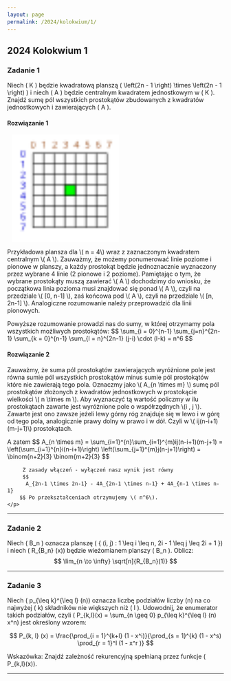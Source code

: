 ```yaml
---
layout: page
permalink: /2024/kolokwium/1/
---
```


## 2024 Kolokwium 1

### Zadanie 1

<div>

Niech \( K \) będzie kwadratową planszą \( \left(2n - 1 \right) \times \left(2n - 1 \right) \) i niech \( A \) będzie centralnym kwadratem jednostkowym w \( K \). Znajdź sumę pól wszystkich prostokątów zbudowanych z kwadratów jednostkowych i zawierających \( A \).

</div>

<div data-collapse>
  <h4 class="collapsible">Rozwiązanie 1</h4>
  <div class="solution">
    <p>
     <img style="height: 250px; vertical-align: text-top; margin-left: 10px"
     src="/images/2024_k1_solv.svg"
     alt="siatka 7x7 z ponumerowanymi liniami pionowymi i poziomymi oraz z zaznaczonym centralnym punktem">
    </p>
    <p>
        Przykładowa plansza dla \( n = 4\) wraz z zaznaczonym kwadratem centralnym \( A \). Zauważmy, że możemy ponumerować linie poziome i pionowe w planszy, a każdy prostokąt będzie jednoznacznie wyznaczony przez wybrane 4 linie (2 pionowe i 2 poziome). Pamiętając o tym, że wybrane prostokąty muszą zawierać \( A \) dochodzimy do wniosku, że początkowa linia pozioma musi znajdować się ponad \( A \), czyli na przedziale \( [0, n-1] \), zaś końcowa pod \( A \), czyli na przedziale \( [n, 2n-1] \). Analogiczne rozumowanie należy przeprowadzić dla linii pionowych. 
    </p>
    <p>
        Powyższe rozumowanie prowadzi nas do sumy, w której otrzymamy pola wszystkich możliwych prostokątów:
        $$
        \sum_{i = 0}^{n-1} \sum_{j=n}^{2n-1} \sum_{k = 0}^{n-1} \sum_{l = n}^{2n-1} (j-i) \cdot (l-k) = n^6
        $$
    </p>
  </div>
</div>

<div data-collapse>
  <h4 class="collapsible">Rozwiązanie 2</h4>
  <div class="solution">
    <p>
        Zauważmy, że suma pól prostokątów zawierających wyróżnione pole jest równa sumie pól wszystkich prostokątów minus sumie pól prostokątów które nie zawierają tego pola. Oznaczmy jako  \( A_{n \times m} \) sumę pól prostokątów złożonych z kwadratów jednostkowych w prostokącie wielkości  \( n \times m \). Aby wyznaczyć tą wartość policzmy w ilu prostokątach zawarte jest wyróżnione pole o współrzędnych  \(i , j \). Zawarte jest ono zawsze jeżeli lewy górny róg znajduje się w lewo i w górę od tego pola, analogicznie prawy dolny w prawo i w dół. Czyli w  \( ij(n-i+1)(m-j+1)\) prostokątach.
        </p>
        <p> A zatem 
        $$
         A_{n \times m} = \sum_{i=1}^{n}\sum_{i=1}^{m}ij(n-i+1)(m-j+1) = \left(\sum_{i=1}^{n}i(n-i+1)\right) \left(\sum_{j=1}^{m}j(n-j+1)\right) = \binom{n+2}{3} \binom{m+2}{3}
        $$

         Z zasady włączeń - wyłączeń nasz wynik jest równy 
         $$
          A_{2n-1 \times 2n-1} - 4A_{2n-1 \times n-1} + 4A_{n-1 \times n-1}
        $$ Po przekształceniach otrzymujemy \( n^6\).
    </p>
  </div>
</div>

---

### Zadanie 2

<div>

Niech \( B_n \) oznacza planszę \( \{ (i, j) : 1 \leq i \leq n, 2i - 1 \leq j \leq 2i + 1 \}\) i niech \( R_{B_n} (x)\) będzie wieżomianem planszy \( B_n \). Oblicz:
$$
\lim_{n \to \infty} \sqrt[n]{R_{B_n}(1)}
$$

</div>

---

### Zadanie 3

<div>

Niech \( p_{\leq k}^{\leq l} (n)\) oznacza liczbę podziałów liczby \(n\) na co najwyżej \( k\) składników nie większych niż \( l \). Udowodnij, że enumerator takich podziałów, czyli \( P_{k,l}(x) = \sum_{n \geq 0} p_{\leq k}^{\leq l} (n) x^n\) jest określony wzorem:

$$
P_{k, l} (x) = \frac{\prod_{i = 1}^{k+l} (1 - x^i)}{\prod_{s = 1}^{k} (1 - x^s) \prod_{r = 1}^l (1 - x^r )}
$$

Wskazówka: Znajdź zależność rekurencyjną spełnianą przez funkcje \( P_{k,l}(x)\).


</div>

---